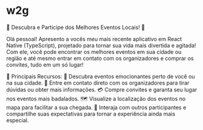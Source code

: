 # w2g
🌟 Descubra e Participe dos Melhores Eventos Locais! 🎉

Olá pessoal! Apresento a vocês meu mais recente aplicativo em React Native (TypeScript), projetado para tornar sua vida mais divertida e agitada! Com ele, você pode encontrar os melhores eventos em sua cidade ou região e até mesmo entrar em contato com os organizadores e comprar os convites, tudo em um só lugar!

💫 Principais Recursos:
📅 Descubra eventos emocionantes perto de você ou na sua cidade.
👥 Entre em contato direto com os organizadores para tirar dúvidas ou obter mais informações.
💳 Compre convites e garanta seu lugar nos eventos mais badalados.
🗺️ Visualize a localização dos eventos no mapa para facilitar a sua chegada.
💬 Interaja com outros participantes e compartilhe suas expectativas para tornar a experiência ainda mais especial.
